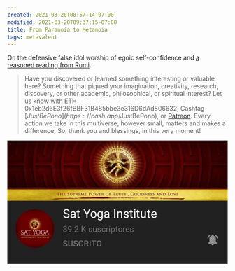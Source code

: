 ```yaml
---
created: 2021-03-20T08:57:14-07:00
modified: 2021-03-20T09:37:15-07:00
title: From Paranoia to Metanoia
tags: metavalent
---
```


On the defensive false idol worship of egoic self-confidence and [a reasoned reading from Rumi](https://youtu.be/pckNcJtGwPQ).

> Have you discovered or learned something interesting or valuable here? Something that piqued your imagination, creativity, research, discovery, or other academic, philosophical, or spiritual interest? Let us know with ETH 0x1eb2d6E3f26fBBF31B485bbe3e316D6dAd806632, Cashtag [$JustBePono](https://cash.app/$JustBePono), or [Patreon](https://patreon.com/metavalent). Every action we take in this multiverse, however small, matters and makes a difference. So, thank you and blessings, in this very moment!

[![Image](/images/image_picker8105087145282551605.jpg)](https://youtu.be/pckNcJtGwPQ)
